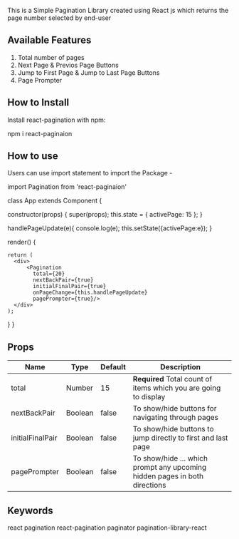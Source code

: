 This is a Simple Pagination Library created using React js which returns the page number selected by end-user

## Available Features

1. Total number of pages 
2. Next Page & Previos Page Buttons
3. Jump to First Page & Jump to Last Page Buttons
4. Page Prompter

## How to Install

Install react-pagination with npm:

npm i react-paginaion

## How to use

Users can use import statement to import the Package -

import Pagination from 'react-paginaion'

class App extends Component {

  constructor(props) {
    super(props);
    this.state = {
      activePage: 15
    };
  }

  handlePageUpdate(e){
    console.log(e);
    this.setState({activePage:e});
  }

  render() {
    
    return (
      <div>
          <Pagination 
            total={20}  
            nextBackPair={true} 
            initialFinalPair={true} 
            onPageChange={this.handlePageUpdate} 
            pagePrompter={true}/>
      </div>
    );
  }
}        

## Props

| Name |  Type |  Default | Description |
| --- | --- | --- | --- |
| total | Number | 15 | **Required** Total count of items which you are going to display |
| nextBackPair | Boolean | false | To show/hide buttons for navigating through pages |
| initialFinalPair | Boolean | false | To show/hide buttons to jump directly to first and last page |
| pagePrompter | Boolean | false | To show/hide ... which prompt any upcoming hidden pages in both directions  |


## Keywords
react pagination react-pagination paginator pagination-library-react